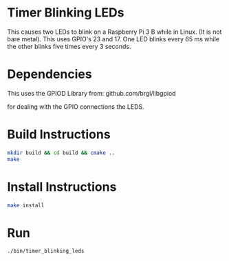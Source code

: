 Timer Blinking LEDs
===================================
This causes two LEDs to blink on a Raspberry Pi 3 B while in Linux. (It is not bare metal). This uses GPIO's 23 and 17.
One LED blinks every 65 ms while the other blinks five times every 3 seconds.

Dependencies
===================================
This uses the GPIOD Library from:
github.com/brgl/libgpiod

for dealing with the GPIO connections the LEDS.

Build Instructions
===================================
```bash
mkdir build && cd build && cmake ..
make
```

Install Instructions
===================================
```bash
make install
```

Run
===================================
```bash
./bin/timer_blinking_leds
```

